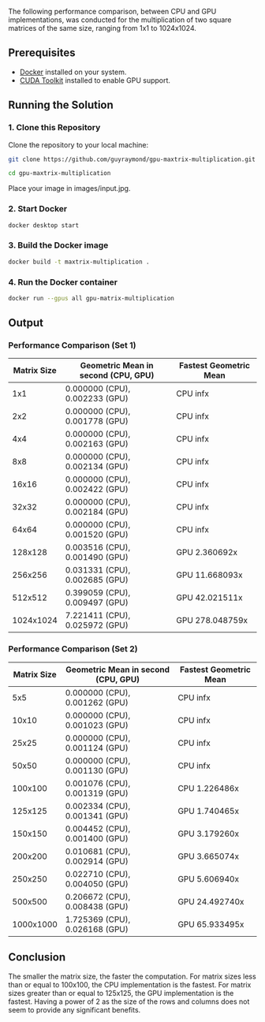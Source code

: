 The following performance comparison, between CPU and GPU implementations, was conducted for the multiplication of two square matrices of the same size, ranging from 1x1 to 1024x1024.

## Prerequisites

- [Docker](https://docs.docker.com/desktop) installed on your system.
- [CUDA Toolkit](https://developer.nvidia.com/cuda-downloads) installed to enable GPU support.

## Running the Solution

### 1. Clone this Repository

Clone the repository to your local machine:

```bash
git clone https://github.com/guyraymond/gpu-maxtrix-multiplication.git
```

```bash
cd gpu-maxtrix-multiplication
```

Place your image in images/input.jpg.

### 2. Start Docker
```bash
docker desktop start
```

### 3. Build the Docker image

```bash
docker build -t maxtrix-multiplication .
```

### 4. Run the Docker container

```bash
docker run --gpus all gpu-matrix-multiplication
```


## Output

### Performance Comparison (Set 1)
| Matrix Size | Geometric Mean in second (CPU, GPU) | Fastest Geometric Mean |
|-------------|-------------------------------------|------------------------|
| 1x1         | 0.000000 (CPU), 0.002233 (GPU)      | CPU infx               |
| 2x2         | 0.000000 (CPU), 0.001778 (GPU)      | CPU infx               |
| 4x4         | 0.000000 (CPU), 0.002163 (GPU)      | CPU infx               |
| 8x8         | 0.000000 (CPU), 0.002134 (GPU)      | CPU infx               |
| 16x16       | 0.000000 (CPU), 0.002422 (GPU)      | CPU infx               |
| 32x32       | 0.000000 (CPU), 0.002184 (GPU)      | CPU infx               |
| 64x64       | 0.000000 (CPU), 0.001520 (GPU)      | CPU infx               |
| 128x128     | 0.003516 (CPU), 0.001490 (GPU)      | GPU 2.360692x          |
| 256x256     | 0.031331 (CPU), 0.002685 (GPU)      | GPU 11.668093x         |
| 512x512     | 0.399059 (CPU), 0.009497 (GPU)      | GPU 42.021511x         |
| 1024x1024   | 7.221411 (CPU), 0.025972 (GPU)      | GPU 278.048759x        |

### Performance Comparison (Set 2)
| Matrix Size | Geometric Mean in second (CPU, GPU) | Fastest Geometric Mean |
|-------------|-------------------------------------|------------------------|
| 5x5         | 0.000000 (CPU), 0.001262 (GPU)      | CPU infx               |
| 10x10       | 0.000000 (CPU), 0.001023 (GPU)      | CPU infx               |
| 25x25       | 0.000000 (CPU), 0.001124 (GPU)      | CPU infx               |
| 50x50       | 0.000000 (CPU), 0.001130 (GPU)      | CPU infx               |
| 100x100     | 0.001076 (CPU), 0.001319 (GPU)      | CPU 1.226486x          |
| 125x125     | 0.002334 (CPU), 0.001341 (GPU)      | GPU 1.740465x          |
| 150x150     | 0.004452 (CPU), 0.001400 (GPU)      | GPU 3.179260x          |
| 200x200     | 0.010681 (CPU), 0.002914 (GPU)      | GPU 3.665074x          |
| 250x250     | 0.022710 (CPU), 0.004050 (GPU)      | GPU 5.606940x          |
| 500x500     | 0.206672 (CPU), 0.008438 (GPU)      | GPU 24.492740x         |
| 1000x1000   | 1.725369 (CPU), 0.026168 (GPU)      | GPU 65.933495x         |

## Conclusion
The smaller the matrix size, the faster the computation.
For matrix sizes less than or equal to 100x100, the CPU implementation is the fastest.
For matrix sizes greater than or equal to 125x125, the GPU implementation is the fastest.
Having a power of 2 as the size of the rows and columns does not seem to provide any significant benefits.
